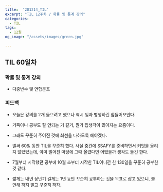```yaml
---
title:  "201214_TIL"
excerpt: "TIL 12주차 / 확률 및 통계 강의"
categories:
  - TIL
tags:
  - 12월
og_image: "/assets/images/green.jpg"
  
---
```

## TIL 60일차

### 확률 및 통계 강의
- 다중변수 및 연합분포


### 피드백
- 오늘은 강의를 2개 들으려고 했으나 역시 일과 병행하긴 힘들어보인다.
- 가뜩이나 공부도 잘 안되는 거 같거, 뭔가 잡생각이 많아지는 요즘이다.
- 그래도 꾸준히 주어진 것에 최선을 다하도록 해야겠다.

- 벌써 60일 동안 TIL을 꾸준히 했다. 사실 중간에 SSAFY를 준비하면서 커밋을 올리지 않았었는데, 이미 떨어진 마당에 그때 올렸다면 어땠을까 생각도 들긴 한다. 
- 7월부터 시작했던 공부에 10월 초부터 시작한 TIL이니깐 한 130일을 꾸준히 공부한 것 같다.
- 짧게는 내년 상반기 길게는 1년 동안 꾸준히 공부하는 것을 목표로 잡고 있으니, 불안해 하지 말고 꾸준히 하자.
